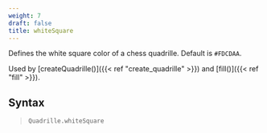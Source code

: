 ```yaml
---
weight: 7
draft: false
title: whiteSquare
---
```


Defines the white square color of a chess quadrille. Default is `#FDCDAA`.

Used by [createQuadrille()]({{< ref "create_quadrille" >}}) and [fill()]({{< ref "fill" >}}).

## Syntax

> `Quadrille.whiteSquare`
